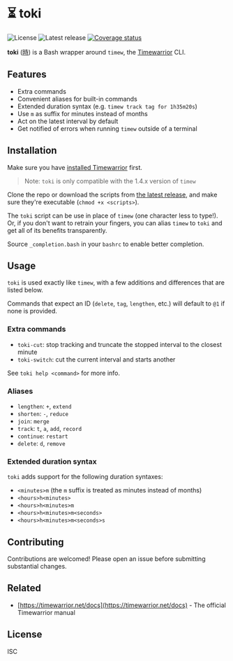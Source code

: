 # ⏳ toki

![License](https://badgen.net/github/license/cheap-glitch/toki?color=green)
![Latest release](https://badgen.net/github/release/cheap-glitch/toki?color=green)
[![Coverage status](https://coveralls.io/repos/github/cheap-glitch/toki/badge.svg?branch=main)](https://coveralls.io/github/cheap-glitch/toki?branch=main)

**toki**  ([時](https://jisho.org/search/%E6%99%82)) is  a  Bash wrapper  around
`timew`, the [Timewarrior](https://timewarrior.net) CLI.

## Features

 * Extra commands
 * Convenient aliases for built-in commands
 * Extended duration syntax (e.g. `timew track tag for 1h35m20s`)
 * Use `m` as suffix for minutes instead of months
 * Act on the latest interval by default
 * Get notified of errors when running `timew` outside of a terminal

## Installation

Make sure you have [installed Timewarrior](https://timewarrior.net/docs/install) first.

> Note: `toki` is only compatible with the 1.4.x version of `timew`

Clone the repo or download the scripts from [the latest release](https://github.com/cheap-glitch/toki/releases/latest),
and make sure they're executable (`chmod +x <scripts>`).

The `toki` script can be use in  place of `timew` (one character less to type!).
Or, if you don't  want to retrain your fingers, you can  alias `timew` to `toki`
and get all of its benefits transparently.

Source `_completion.bash` in your `bashrc` to enable better completion.

## Usage

`toki` is used  exactly like `timew`, with a few  additions and differences that
are listed below.

Commands that expect  an ID (`delete`, `tag`, `lengthen`, etc.)  will default to
`@1` if none is provided.

### Extra commands

 * `toki-cut`: stop tracking and truncate the stopped interval to the closest minute
 * `toki-switch`: cut the current interval and starts another

See `toki help <command>` for more info.

### Aliases

 * `lengthen`: `+`, `extend`
 * `shorten`: `-`, `reduce`
 * `join`: `merge`
 * `track`: `t`, `a`, `add`, `record`
 * `continue`: `restart`
 * `delete`: `d`, `remove`

### Extended duration syntax

`toki` adds support for the following duration syntaxes:
 * `<minutes>m` (the `m` suffix is treated as minutes instead of months)
 * `<hours>h<minutes>`
 * `<hours>h<minutes>m`
 * `<hours>h<minutes>m<seconds>`
 * `<hours>h<minutes>m<seconds>s`

## Contributing

Contributions are welcomed! Please open an issue before submitting substantial changes.

## Related

 * [https://timewarrior.net/docs](https://timewarrior.net/docs) - The official Timewarrior manual

## License

ISC

